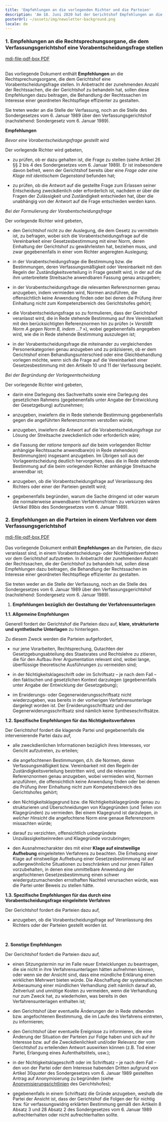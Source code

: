 ```yaml
---
title: 'Empfehlungen an die vorlegenden Richter und die Parteien'
description: 'Am 18. Juni 2020 hat der Gerichtshof Empfehlungen an die Rechtsprechungsorgane, die ihm eine Vorabentscheidungsfrage stellen können, einerseits und an die Parteien in einem Verfahren vor dem Gerichtshof andererseits angenommen. In Anbetracht der zunehmenden Anzahl der Rechtssachen, die der Gerichtshof zu behandeln hat, sollen diese Empfehlungen dazu beitragen, die Behandlung der Rechtssachen im Interesse einer geordneten Rechtspflege effizienter zu gestalten.'
posterUrl: ~/assets/img/newsletter-background.png
locale: de
---
```


### 1\. Empfehlungen an die Rechtsprechungsorgane, die dem Verfassungsgerichtshof eine Vorabentscheidungsfrage stellen

<a href="https://www.const-court.be/public/common/fr/recommandationsparties.pdf" aria-label="Klicken Sie auf den Link, um das PDF herunterzuladen" target="blank"> <v-icon color="rgb(var(--v-theme-pdfRed))">mdi-file-pdf-box</v-icon> PDF</a><br/>
<br/>

Das vorliegende Dokument enthält **Empfehlungen** an die Rechtsprechungsorgane, die dem Gerichtshof eine Vorabentscheidungsfrage stellen. In Anbetracht der zunehmenden Anzahl der Rechtssachen, die der Gerichtshof zu behandeln hat, sollen diese Empfehlungen dazu beitragen, die Behandlung der Rechtssachen im Interesse einer geordneten Rechtspflege effizienter zu gestalten.

Sie treten weder an die Stelle der Verfassung, noch an die Stelle des Sondergesetzes vom 6. Januar 1989 über den Verfassungsgerichtshof (nachstehend: Sondergesetz vom 6. Januar 1989).

**Empfehlungen**

_Bevor eine Vorabentscheidungsfrage gestellt wird_

Der vorlegende Richter wird gebeten,

- zu prüfen, ob er dazu gehalten ist, die Frage zu stellen (siehe Artikel 26 §§ 2 bis 4 des Sondergesetzes vom 6. Januar 1989). Er ist insbesondere davon befreit, wenn der Gerichtshof bereits über eine _Frage oder eine Klage mit identischem Gegenstand_ befunden hat;

- zu prüfen, ob die Antwort auf die gestellte Frage zum Erlassen seiner Entscheidung zweckdienlich oder erforderlich ist, nachdem er über die Fragen der Zulässigkeit und Zuständigkeit entschieden hat, über die unabhängig von der Antwort auf die Frage entschieden werden kann.

_Bei der Formulierung der Vorabentscheidungsfrage_

Der vorlegende Richter wird gebeten,

- den Gerichtshof nicht zu der Auslegung, die dem Gesetz zu vermitteln ist, zu befragen, wobei sich die Vorabentscheidungsfrage auf die Vereinbarkeit einer Gesetzesbestimmung mit einer Norm, deren Einhaltung der Gerichtshof zu gewährleisten hat, beziehen muss, und zwar gegebenenfalls in einer vom Richter angeregten Auslegung;

- in der Vorabentscheidungsfrage die Bestimmung bzw. die Bestimmungen, deren Verfassungsmäßigkeit oder Vereinbarkeit mit den Regeln der Zuständigkeitsverteilung in Frage gestellt wird, in der auf die ihm unterbreitete Streitsache anwendbaren Fassung genau anzugeben;

- in der Vorabentscheidungsfrage die relevanten Referenznormen genau anzugeben, indem vermieden wird, Normen anzuführen, die offensichtlich keine Anwendung finden oder bei denen die Prüfung ihrer Einhaltung nicht zum Kompetenzbereich des Gerichtshofes gehört;

- die Vorabentscheidungsfrage so zu formulieren, dass der Gerichtshof veranlasst wird, die in Rede stehende Bestimmung auf ihre Vereinbarkeit mit den berücksichtigten Referenznormen hin zu prüfen (« _Verstößt Norm A gegen Norm B, indem …?_ »), wobei gegebenenfalls angegeben wird, wie die in Rede stehende Bestimmung auszulegen ist;

- in der Vorabentscheidungsfrage die miteinander zu vergleichenden Personenkategorien genau anzugeben und zu präzisieren, ob er dem Gerichtshof einen Behandlungsunterschied oder eine Gleichbehandlung vorlegen möchte, wenn sich die Frage auf die Vereinbarkeit einer Gesetzesbestimmung mit den Artikeln 10 und 11 der Verfassung bezieht.

_Bei der Begründung der Vorlageentscheidung_

Der vorlegende Richter wird gebeten,

- darin eine Darlegung des Sachverhalts sowie eine Darlegung des gesetzlichen Rahmens (gegebenenfalls unter Angabe der Entwicklung der Gesetzgebung) aufzunehmen;

- anzugeben, inwiefern die in Rede stehende Bestimmung gegebenenfalls gegen die angeführten Referenznormen verstoßen würde;

- anzugeben, inwiefern die Antwort auf die Vorabentscheidungsfrage zur Lösung der Streitsache zweckdienlich oder erforderlich wäre;

- die Fassung der _ratione temporis_ auf die beim vorlegenden Richter anhängige Rechtssache anwendbare(n) in Rede stehende(n) Bestimmung(en) insgesamt anzugeben. Im Übrigen soll aus der Vorlageentscheidung deutlich hervorgehen, dass die in Rede stehende Bestimmung auf die beim vorlegenden Richter anhängige Streitsache anwendbar ist;

- anzugeben, ob die Vorabentscheidungsfrage auf Veranlassung des Richters oder einer der Parteien gestellt wird;

- gegebenenfalls begründen, warum die Sache dringend ist oder warum die normalerweise anwendbaren Verfahrensfristen zu verkürzen wären (Artikel 89*bis* des Sondergesetzes vom 6. Januar 1989).

### 2\. Empfehlungen an die Parteien in einem Verfahren vor dem Verfassungsgerichtshof

<a href="https://www.const-court.be/public/common/fr/recommandationsparties.pdf" aria-label="Klicken Sie auf den Link, um das PDF herunterzuladen" target="blank"> <v-icon color="rgb(var(--v-theme-pdfRed))">mdi-file-pdf-box</v-icon>
 PDF</a><br/>
<br/>
Das vorliegende Dokument enthält **Empfehlungen** an die Parteien, die dazu veranlasst sind, in einem Vorabentscheidungs‑ oder Nichtigkeitsverfahren vor dem Gerichtshof aufzutreten. In Anbetracht der zunehmenden Anzahl der Rechtssachen, die der Gerichtshof zu behandeln hat, sollen diese Empfehlungen dazu beitragen, die Behandlung der Rechtssachen im Interesse einer geordneten Rechtspflege effizienter zu gestalten.

Sie treten weder an die Stelle der Verfassung, noch an die Stelle des Sondergesetzes vom 6. Januar 1989 über den Verfassungsgerichtshof (nachstehend: Sondergesetz vom 6. Januar 1989).

1.  **Empfehlungen bezüglich der Gestaltung der Verfahrensunterlagen**

**1.1. Allgemeine Empfehlungen**

Generell fordert der Gerichtshof die Parteien dazu auf, **klare, strukturierte und synthetische Unterlagen** zu hinterlegen.

Zu diesem Zweck werden die Parteien aufgefordert,

- nur jene Vorarbeiten, Rechtsprechung, Gutachten der Gesetzgebungsabteilung des Staatsrates und Rechtslehre zu zitieren, die für den Aufbau ihrer Argumentation relevant sind, wobei lange, überflüssige theoretische Ausführungen zu vermeiden sind;

- in der Nichtigkeitsklageschrift oder im Schriftsatz – je nach dem Fall – den faktischen und gesetzlichen Kontext darzulegen (gegebenenfalls unter Angabe der Entwicklung der Gesetzgebung);

- im Erwiderungs‑ oder Gegenerwiderungsschriftsatz nicht wiederzugeben, was bereits in der vorherigen Verfahrensunterlage dargelegt worden ist. Der Erwiderungsschriftsatz und der Gegenerwiderungsschriftsatz sind nämlich keine Syntheseschriftsätze.

**1.2. Spezifische Empfehlungen für das Nichtigkeitsverfahren**

Der Gerichtshof fordert die klagende Partei und gegebenenfalls die intervenierende Partei dazu auf,

- alle zweckdienlichen Informationen bezüglich ihres Interesses, vor Gericht aufzutreten, zu erteilen;

- die angefochtenen Bestimmungen, d.h. die Normen, deren Verfassungsmäßigkeit bzw. Vereinbarkeit mit den Regeln der Zuständigkeitsverteilung bestritten wird, und die relevanten Referenznormen genau anzugeben, wobei vermieden wird, Normen anzuführen, die offensichtlich keine Anwendung finden oder bei denen die Prüfung ihrer Einhaltung nicht zum Kompetenzbereich des Gerichtshofes gehört;

- den Nichtigkeitsklagegrund bzw. die Nichtigkeitsklagegründe genau zu strukturieren und Überschneidungen von Klagegründen (und Teilen von Klagegründen) zu vermieden. Bei einem Klagegrund ist darzulegen, _in welcher Hinsicht_ die angefochtene Norm eine genaue Referenznorm missachten würde;

- darauf zu verzichten, offensichtlich unbegründete Unzulässigkeitseinreden und Klagegründe vorzubringen;

- den Ausnahmecharakter des mit einer **Klage auf einstweilige Aufhebung** eingeleiteten Verfahrens zu beachten. Die Erhebung einer Klage auf einstweilige Aufhebung einer Gesetzesbestimmung ist auf außergewöhnliche Situationen zu beschränken und nur jenen Fällen vorzubehalten, in denen eine unmittelbare Anwendung der angefochtenen Gesetzesbestimmung einen schwer wiedergutzumachenden ernsthaften Nachteil verursachen würde, was die Partei unter Beweis zu stellen hätte.

**1.3. Spezifische Empfehlungen für das durch eine Vorabentscheidungsfrage eingeleitete Verfahren**

Der Gerichtshof fordert die Parteien dazu auf,

- anzugeben, ob die Vorabentscheidungsfrage auf Veranlassung des Richters oder der Parteien gestellt worden ist.

<br>

**2. Sonstige Empfehlungen**

Der Gerichtshof fordert die Parteien dazu auf,

- einen Sitzungstermin nur im Falle neuer Entwicklungen zu beantragen, die sie nicht in ihre Verfahrensunterlagen hätten aufnehmen können, oder wenn sie der Ansicht sind, dass eine mündliche Erklärung einen wirklichen Mehrwert bieten würde. Die Abschaffung der systematischen Anberaumung einer mündlichen Verhandlung zielt nämlich darauf ab, Zeitverlust und unnötige Kosten zu vermeiden, wenn die Verhandlung nur zum Zweck hat, zu wiederholen, was bereits in den Verfahrensunterlagen enthalten ist;

- den Gerichtshof über eventuelle Änderungen der in Rede stehenden bzw. angefochtenen Bestimmung, die im Laufe des Verfahrens eintreten, zu informieren;

- den Gerichtshof über eventuelle Ereignisse zu informieren, die eine Änderung der Situation der Parteien zur Folge haben und sich auf ihr Interesse bzw. auf die Zweckdienlichkeit und/oder Relevanz der vom Gerichtshof zu erteilenden Antwort auswirken können (z.B. Tod einer Partei, Erlangung eines Aufenthaltstitels, usw.);

- in der Nichtigkeitsklageschrift oder im Schriftsatz – je nach dem Fall – den von der Partei oder dem Interesse habenden Dritten aufgrund von Artikel 30*quater* des Sondergesetzes vom 6. Januar 1989 gestellten Antrag auf Anonymisierung zu begründen (siehe [Anonymisierungsrichtlinien](/de/rule/anonymization-policy) des Gerichtshofes);

- gegebenenfalls in einem Schriftsatz die Gründe anzugeben, weshalb die Partei der Ansicht ist, dass der Gerichtshof die Folgen der für nichtig bzw. für verfassungswidrig erklärten Bestimmung gemäß den Artikeln 8 Absatz 3 und 28 Absatz 2 des Sondergesetzes vom 6. Januar 1989 aufrechterhalten oder nicht aufrechterhalten sollte.
